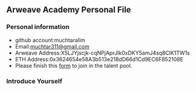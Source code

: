 ## Arweave Academy Personal File

### Personal information

- github account:muchtaralim
- Email:muchtar311@gmail.com
- Arweave Address:X5LJYjscjk-cqNPjAprJIk0xDKY5amJ4sq8ClK1TW1s
- ETH Address:0x3624654e58A3b513e218dD66d1Cd9EC6F852108E
- Please finish this [form](https://docs.google.com/forms/d/e/1FAIpQLSfWA5fIIcBgmRppm3jNz5vmf9Mai_QMVil-2pO4r7YKn_Zhtw/viewform?usp=sf_link) to join in the talent pool.

### Introduce Yourself
